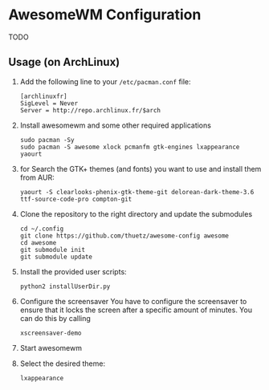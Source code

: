 AwesomeWM Configuration
=======================
TODO

Usage (on ArchLinux)
--------------------
1. Add the following line to your ```/etc/pacman.conf``` file:
   ```
   [archlinuxfr]
   SigLevel = Never
   Server = http://repo.archlinux.fr/$arch
   ```

2. Install awesomewm and some other required applications
   ```
   sudo pacman -Sy
   sudo pacman -S awesome xlock pcmanfm gtk-engines lxappearance yaourt
   ```

3. for Search the GTK+ themes (and fonts) you want to use and install them from AUR:
   ```
   yaourt -S clearlooks-phenix-gtk-theme-git delorean-dark-theme-3.6 ttf-source-code-pro compton-git
   ```

4. Clone the repository to the right directory and update the submodules
   ```
   cd ~/.config
   git clone https://github.com/thuetz/awesome-config awesome
   cd awesome
   git submodule init
   git submodule update
   ```

5. Install the provided user scripts:
   ```
   python2 installUserDir.py
   ```

6. Configure the screensaver
   You have to configure the screensaver to ensure that it locks the screen after a specific amount of minutes. You can do this by calling
   ```
   xscreensaver-demo
   ```

7. Start awesomewm

8. Select the desired theme:
   ```
   lxappearance
   ```
